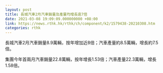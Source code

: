 ```yaml
---
layout: post
title: 長城汽車2月汽車銷量及產量均增長逾7倍
date: 2021-03-08 19:09:09.000000000 +08:00
link: https://news.rthk.hk/rthk/ch/component/k2/1579438-20210308.htm
categories: rthk
---
```


長城汽車2月汽車銷量8.9萬輛，按年增加近8倍；汽車產量約8.5萬輛，增長約7.5倍。

集團今年首兩月汽車銷量22.8萬輛，按年增長1.53倍；汽車產量22.3萬輛，增長1.58倍。
